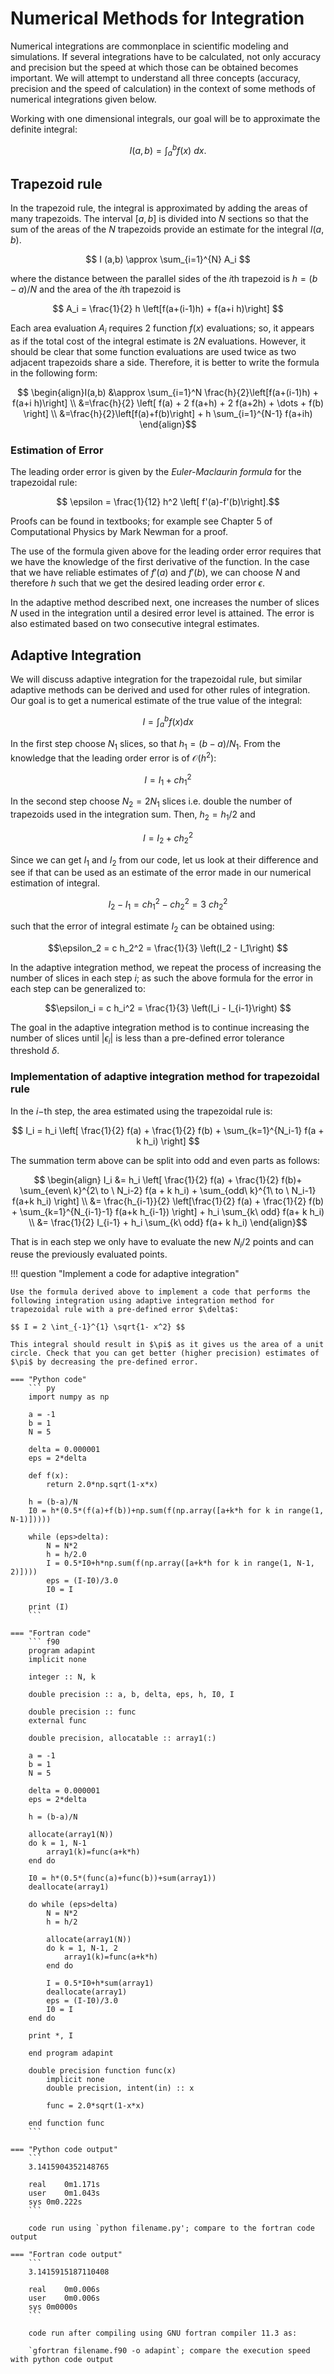 # Numerical Methods for Integration

Numerical integrations are commonplace in scientific modeling and simulations. If several integrations have to be calculated, not only accuracy and precision but the speed at which those can be obtained becomes important. We will attempt to understand all three concepts (accuracy, precision and the speed of calculation) in the context of some methods of numerical integrations given below.

Working with one dimensional integrals, our goal will be to approximate the definite integral:

$$ I(a, b) = \int_a^b f(x)\ dx. $$

## Trapezoid rule

In the trapezoid rule, the integral is approximated by adding the areas of many trapezoids. The interval $[a,b]$ is divided into $N$ sections so that the sum of the areas of the $N$ trapezoids provide an estimate for the integral $I(a,b)$.

$$ I (a,b) \approx \sum_{i=1}^{N} A_i $$

where the distance between the parallel sides of the $i$th trapezoid is $h = (b-a)/N$ and the area of the $i$th trapezoid is 

$$ A_i = \frac{1}{2} h \left[f(a+(i-1)h) + f(a+i h)\right] $$

Each area evaluation $A_i$ requires 2 function $f(x)$ evaluations; so, it appears as if the total cost of the integral estimate is $2N$ evaluations. However, it should be clear that some function evaluations are used twice as two adjacent trapezoids share a side. Therefore, it is better to write the formula in the following form:

$$ \begin{align}I(a,b) &\approx \sum_{i=1}^N \frac{h}{2}\left[f(a+(i-1)h) + f(a+i h)\right] \\
                       &=\frac{h}{2} \left[ f(a) + 2 f(a+h) + 2 f(a+2h) + \dots + f(b) \right]  \\
                       &=\frac{h}{2}\left[f(a)+f(b)\right] + h \sum_{i=1}^{N-1} f(a+ih)
\end{align}$$

### Estimation of Error

The leading order error is given by the *Euler-Maclaurin formula* for the trapezoidal rule:

$$ \epsilon = \frac{1}{12} h^2 \left[ f'(a)-f'(b)\right].$$

Proofs can be found in textbooks; for example see Chapter 5 of Computational Physics by Mark Newman for a proof. 

The use of the formula given above for the leading order error requires that we have the knowledge of the first derivative of the function. In the case that we have reliable estimates of $f'(a)$ and $f'(b)$, we can choose $N$ and therefore $h$ such that we get the desired leading order error $\epsilon$. 

In the adaptive method described next, one increases the number of slices $N$ used in the integration until a desired error level is attained. The error is also estimated based on two consecutive integral estimates.

## Adaptive Integration

We will discuss adaptive integration for the trapezoidal rule, but similar adaptive methods can be derived and used for other rules of integration. Our goal is to get a numerical estimate of the true value of the integral: 

$$ I = \int_{a}^{b} f(x) dx $$

In the first step choose $N_1$ slices, so that $h_1 = (b-a)/N_1$. From the knowledge that the leading order error is of $\mathcal{O}(h^2)$:

$$ I = I_1 + c h_1^2$$

In the second step choose $N_2 = 2 N_1$ slices i.e. double the number of trapezoids used in the integration sum. Then, $h_2 = h_1/2$ and

$$ I = I_2 + c h_2^2 $$

Since we can get $I_1$ and $I_2$ from our code, let us look at their difference and see if that can be used as an estimate of the error made in our numerical estimation of integral.

$$I_2 - I_1 = c h_1^2 - c h_2^2 = 3\ c h_2^2$$

such that the error of integral estimate $I_2$ can be obtained using:

$$\epsilon_2 = c h_2^2 = \frac{1}{3} \left(I_2 - I_1\right) $$

In the adaptive integration method, we repeat the process of increasing the number of slices in each step $i$; as such the above formula for the error in each step can be generalized to:

$$\epsilon_i = c h_i^2 = \frac{1}{3} \left(I_i - I_{i-1}\right) $$

The goal in the adaptive integration method is to continue increasing the number of slices until $|\epsilon_i|$ is less than a pre-defined error tolerance threshold $\delta$.

### Implementation of adaptive integration method for trapezoidal rule

In the $i-$th step, the area estimated using the trapezoidal rule is:

$$ I_i = h_i \left[ \frac{1}{2} f(a) + \frac{1}{2} f(b) + \sum_{k=1}^{N_i-1} f(a + k h_i) \right] $$

The summation term above can be split into odd and even parts as follows:

$$ \begin{align} I_i &= h_i \left[ \frac{1}{2} f(a) + \frac{1}{2} f(b)+ \sum_{even\ k}^{2\ to \ N_i-2} f(a + k h_i)  + \sum_{odd\ k}^{1\ to \ N_i-1} f(a+k h_i)  \right] \\
                    &= \frac{h_{i-1}}{2} \left[\frac{1}{2} f(a) + \frac{1}{2} f(b) + \sum_{k=1}^{N_{i-1}-1} f(a+k h_{i-1}) \right] + h_i \sum_{k\ odd} f(a+ k h_i) \\
                    &= \frac{1}{2} I_{i-1} + h_i \sum_{k\ odd} f(a+ k h_i) \end{align}$$

That is in each step we only have to evaluate the new $N_i/2$ points and can reuse the previously evaluated points.

!!! question "Implement a code for adaptive integration"

    Use the formula derived above to implement a code that performs the following integration using adaptive integration method for trapezoidal rule with a pre-defined error $\delta$:

    $$ I = 2 \int_{-1}^{1} \sqrt{1- x^2} $$

    This integral should result in $\pi$ as it gives us the area of a unit circle. Check that you can get better (higher precision) estimates of $\pi$ by decreasing the pre-defined error.

    === "Python code" 
        ``` py
        import numpy as np

        a = -1
        b = 1
        N = 5

        delta = 0.000001
        eps = 2*delta
        
        def f(x):
            return 2.0*np.sqrt(1-x*x)

        h = (b-a)/N
        I0 = h*(0.5*(f(a)+f(b))+np.sum(f(np.array([a+k*h for k in range(1, N-1)]))))

        while (eps>delta):
            N = N*2
            h = h/2.0
            I = 0.5*I0+h*np.sum(f(np.array([a+k*h for k in range(1, N-1, 2)])))
            eps = (I-I0)/3.0
            I0 = I

        print (I)
        ```

    === "Fortran code"
        ``` f90
        program adapint
        implicit none
    
        integer :: N, k
    
        double precision :: a, b, delta, eps, h, I0, I
    
        double precision :: func
        external func
    
        double precision, allocatable :: array1(:)
    
        a = -1
        b = 1
        N = 5
    
        delta = 0.000001
        eps = 2*delta
    
        h = (b-a)/N
    
        allocate(array1(N))
        do k = 1, N-1
            array1(k)=func(a+k*h)
        end do
    
        I0 = h*(0.5*(func(a)+func(b))+sum(array1))
        deallocate(array1)
    
        do while (eps>delta)
            N = N*2
            h = h/2
        
            allocate(array1(N))
            do k = 1, N-1, 2
                array1(k)=func(a+k*h)
            end do
        
            I = 0.5*I0+h*sum(array1)
            deallocate(array1)
            eps = (I-I0)/3.0
            I0 = I
        end do
    
        print *, I

        end program adapint

        double precision function func(x)
            implicit none
            double precision, intent(in) :: x

            func = 2.0*sqrt(1-x*x)

        end function func
        ```
    
    === "Python code output"
        ```
        3.1415904352148765

        real	0m1.171s
        user	0m1.043s
        sys	0m0.222s
        ```
        
        code run using `python filename.py'; compare to the fortran code output

    === "Fortran code output"
        ```
        3.1415915187110408     

        real	0m0.006s
        user	0m0.006s
        sys	0m0000s
        ```

        code run after compiling using GNU fortran compiler 11.3 as:

        `gfortran filename.f90 -o adapint`; compare the execution speed with python code output


